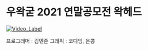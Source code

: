# 우왁굳 2021 연말공모전 왁헤드

[![Video_Label](http://img.youtube.com/vi/j385kRmiv5c/0.jpg)](https://youtu.be/j385kRmiv5c)

프로그래머 : 김민준
그래픽 : 코디잉, 은콩
